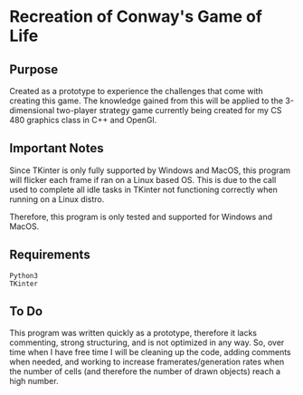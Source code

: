 # Recreation of Conway's Game of Life

## Purpose
Created as a prototype to experience the challenges that come with creating this game. The knowledge gained from this will be applied to the 3-dimensional two-player strategy game currently being created for my CS 480 graphics class in C++ and OpenGl.

## Important Notes
Since TKinter is only fully supported by Windows and MacOS, this program will flicker each frame if ran on a Linux based OS. This is due to the call used to complete all idle tasks in TKinter not functioning correctly when running on a Linux distro. 

Therefore, this program is only tested and supported for Windows and MacOS.

## Requirements
```
Python3
TKinter
```

## To Do
This program was written quickly as a prototype, therefore it lacks commenting, strong structuring, and is not optimized in any way. So, over time when I have free time I will be cleaning up the code, adding comments when needed, and working to increase framerates/generation rates when the number of cells (and therefore the number of drawn objects) reach a high number.
